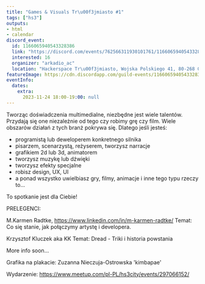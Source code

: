 ```yaml
---
title: "Games & Visuals Tr\u00f3jmiasto #1"
tags: ["hs3"]
outputs:
- html
- calendar
discord_event:
  id: 1166065940543328386
  link: "https://discord.com/events/762566311930101761/1166065940543328386"
  interested: 16
  organizer: "arkadio_ac"
  location: "Hackerspace Tr\u00f3jmiasto, Wojska Polskiego 41, 80-268 Gda\u0144sk"
featureImage: https://cdn.discordapp.com/guild-events/1166065940543328386/a68a1c9d1d99d8e94056de250d519dc0.png?size=1024
eventInfo:
  dates:
    extra:
      2023-11-24 18:00-19:00: null
---
```

Tworząc doświadczenia multimedialne, niezbędne jest wiele talentów. Przydają się one niezależnie od tego czy robimy grę czy film. Wiele obszarów działań z tych branż pokrywa się. Dlatego jeśli jesteś:
- programistą lub deweloperem konkretnego silnika
- pisarzem, scenarzystą, reżyserem, tworzysz narracje
- grafikiem 2d lub 3d, animatorem
- tworzysz muzykę lub dźwięki
- tworzysz efekty specjalne
- robisz design, UX, UI
- a ponad wszystko uwielbiasz gry, filmy, animacje  i inne tego typu rzeczy to...

To spotkanie jest dla Ciebie!

PRELEGENCI:

M.Karmen Radtke, https://www.linkedin.com/in/m-karmen-radtke/
Temat: Co się stanie, jak połączymy artystę i developera.

Krzysztof Kluczek aka KK
Temat: Dread - Triki i historia powstania

More info soon...


Grafika na plakacie: Zuzanna Nieczuja-Ostrowska 'kimbapae'

Wydarzenie: https://www.meetup.com/pl-PL/hs3city/events/297066152/
